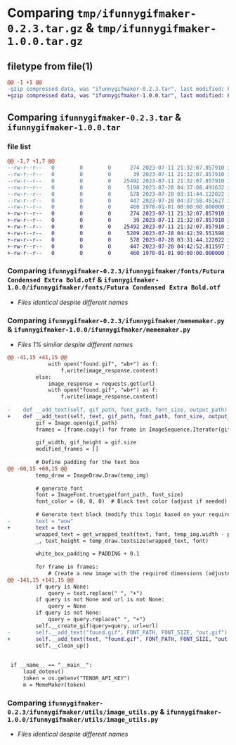# Comparing `tmp/ifunnygifmaker-0.2.3.tar.gz` & `tmp/ifunnygifmaker-1.0.0.tar.gz`

## filetype from file(1)

```diff
@@ -1 +1 @@
-gzip compressed data, was "ifunnygifmaker-0.2.3.tar", last modified: Fri Jul 28 04:38:14 2023, max compression
+gzip compressed data, was "ifunnygifmaker-1.0.0.tar", last modified: Fri Jul 28 04:42:58 2023, max compression
```

## Comparing `ifunnygifmaker-0.2.3.tar` & `ifunnygifmaker-1.0.0.tar`

### file list

```diff
@@ -1,7 +1,7 @@
--rw-r--r--   0        0        0      274 2023-07-11 21:32:07.857910 ifunnygifmaker-0.2.3/README.md
--rw-r--r--   0        0        0       39 2023-07-11 21:32:07.857910 ifunnygifmaker-0.2.3/ifunnygifmaker/__init__.py
--rw-r--r--   0        0        0    25492 2023-07-11 21:32:07.857910 ifunnygifmaker-0.2.3/ifunnygifmaker/fonts/Futura Condensed Extra Bold.otf
--rw-r--r--   0        0        0     5198 2023-07-28 04:37:08.491632 ifunnygifmaker-0.2.3/ifunnygifmaker/mememaker.py
--rw-r--r--   0        0        0      578 2023-07-28 03:31:44.122022 ifunnygifmaker-0.2.3/ifunnygifmaker/utils/image_utils.py
--rw-r--r--   0        0        0      447 2023-07-28 04:37:58.451627 ifunnygifmaker-0.2.3/pyproject.toml
--rw-r--r--   0        0        0      460 1970-01-01 00:00:00.000000 ifunnygifmaker-0.2.3/PKG-INFO
+-rw-r--r--   0        0        0      274 2023-07-11 21:32:07.857910 ifunnygifmaker-1.0.0/README.md
+-rw-r--r--   0        0        0       39 2023-07-11 21:32:07.857910 ifunnygifmaker-1.0.0/ifunnygifmaker/__init__.py
+-rw-r--r--   0        0        0    25492 2023-07-11 21:32:07.857910 ifunnygifmaker-1.0.0/ifunnygifmaker/fonts/Futura Condensed Extra Bold.otf
+-rw-r--r--   0        0        0     5209 2023-07-28 04:42:39.551598 ifunnygifmaker-1.0.0/ifunnygifmaker/mememaker.py
+-rw-r--r--   0        0        0      578 2023-07-28 03:31:44.122022 ifunnygifmaker-1.0.0/ifunnygifmaker/utils/image_utils.py
+-rw-r--r--   0        0        0      447 2023-07-28 04:42:52.811597 ifunnygifmaker-1.0.0/pyproject.toml
+-rw-r--r--   0        0        0      460 1970-01-01 00:00:00.000000 ifunnygifmaker-1.0.0/PKG-INFO
```

### Comparing `ifunnygifmaker-0.2.3/ifunnygifmaker/fonts/Futura Condensed Extra Bold.otf` & `ifunnygifmaker-1.0.0/ifunnygifmaker/fonts/Futura Condensed Extra Bold.otf`

 * *Files identical despite different names*

### Comparing `ifunnygifmaker-0.2.3/ifunnygifmaker/mememaker.py` & `ifunnygifmaker-1.0.0/ifunnygifmaker/mememaker.py`

 * *Files 1% similar despite different names*

```diff
@@ -41,15 +41,15 @@
             with open("found.gif", "wb+") as f:
                 f.write(image_response.content)
         else:
             image_response = requests.get(url)
             with open("found.gif", "wb+") as f:
                 f.write(image_response.content)
 
-    def __add_text(self, gif_path, font_path, font_size, output_path):
+    def __add_text(self, text, gif_path, font_path, font_size, output_path):
         gif = Image.open(gif_path)
         frames = [frame.copy() for frame in ImageSequence.Iterator(gif)]
 
         gif_width, gif_height = gif.size
         modified_frames = []
 
         # Define padding for the text box
@@ -60,15 +60,15 @@
         temp_draw = ImageDraw.Draw(temp_img)
 
         # generate font
         font = ImageFont.truetype(font_path, font_size)
         font_color = (0, 0, 0)  # Black text color (adjust if needed)
 
         # Generate text block (modify this logic based on your requirements)
-        text = "wow"
+        text = text
         wrapped_text = get_wrapped_text(text, font, temp_img.width - padding_width)
         _, text_height = temp_draw.textsize(wrapped_text, font)
 
         white_box_padding = PADDING + 0.1
 
         for frame in frames:
             # Create a new image with the required dimensions (adjusted for extra space on top)
@@ -141,15 +141,15 @@
         if query is None:
             query = text.replace(" ", "+")
         if query is not None and url is not None:
             query = None
         if query is not None:
             query = query.replace(" ", "+")
         self.__create_gif(query=query, url=url)
-        self.__add_text("found.gif", FONT_PATH, FONT_SIZE, "out.gif")
+        self.__add_text(text, "found.gif", FONT_PATH, FONT_SIZE, "out.gif")
         self.__clean_up()
 
 
 if __name__ == "__main__":
     load_dotenv()
     token = os.getenv("TENOR_API_KEY")
     m = MemeMaker(token)
```

### Comparing `ifunnygifmaker-0.2.3/ifunnygifmaker/utils/image_utils.py` & `ifunnygifmaker-1.0.0/ifunnygifmaker/utils/image_utils.py`

 * *Files identical despite different names*

